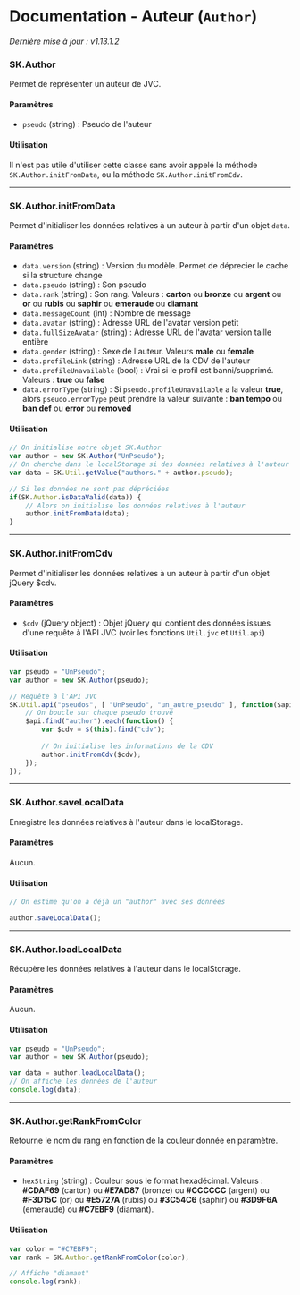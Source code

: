 Documentation - Auteur (`Author`)
=================================

*Dernière mise à jour : v1.13.1.2*

### SK.Author 
Permet de représenter un auteur de JVC.

#### Paramètres
* `pseudo` (string) : Pseudo de l'auteur

#### Utilisation
Il n'est pas utile d'utiliser cette classe sans avoir appelé la méthode `SK.Author.initFromData`, ou la méthode `SK.Author.initFromCdv`.

----

### SK.Author.initFromData
Permet d'initialiser les données relatives à un auteur à partir d'un objet `data`.

#### Paramètres
* `data.version` (string) : Version du modèle. Permet de déprecier le cache si la structure change
* `data.pseudo` (string) : Son pseudo  
* `data.rank` (string) : Son rang. Valeurs : **carton** ou **bronze** ou **argent** ou **or** ou **rubis** ou **saphir** ou **emeraude** ou **diamant**
* `data.messageCount` (int) : Nombre de message  
* `data.avatar` (string) : Adresse URL de l'avatar version petit 
* `data.fullSizeAvatar` (string) : Adresse URL de l'avatar version taille entière  
* `data.gender` (string) :  Sexe de l'auteur. Valeurs **male** ou **female**  
* `data.profileLink` (string) : Adresse URL de la CDV de l'auteur  
* `data.profileUnavailable` (bool) : Vrai si le profil est banni/supprimé. Valeurs : **true** ou **false**  
* `data.errorType` (string) : Si `pseudo.profileUnavailable` a la valeur **true**, alors ``pseudo.errorType`` peut prendre la valeur suivante : **ban tempo** ou **ban def** ou **error** ou **removed**

#### Utilisation
```javascript
// On initialise notre objet SK.Author
var author = new SK.Author("UnPseudo");
// On cherche dans le localStorage si des données relatives à l'auteur sont présentes
var data = SK.Util.getValue("authors." + author.pseudo);

// Si les données ne sont pas dépréciées
if(SK.Author.isDataValid(data)) {
    // Alors on initialise les données relatives à l'auteur
    author.initFromData(data);
}
```

----

### SK.Author.initFromCdv
Permet d'initialiser les données relatives à un auteur à partir d'un objet jQuery $cdv.

#### Paramètres
* `$cdv` (jQuery object) : Objet jQuery qui contient des données issues d'une requête à l'API JVC (voir les fonctions `Util.jvc` et `Util.api`)

#### Utilisation

```javascript
var pseudo = "UnPseudo";
var author = new SK.Author(pseudo);

// Requête à l'API JVC
SK.Util.api("pseudos", [ "UnPseudo", "un_autre_pseudo" ], function($api) {
    // On boucle sur chaque pseudo trouvé
    $api.find("author").each(function() {
        var $cdv = $(this).find("cdv");
        
        // On initialise les informations de la CDV
        author.initFromCdv($cdv);
    });
});
```

----

### SK.Author.saveLocalData
Enregistre les données relatives à l'auteur dans le localStorage.

#### Paramètres
Aucun.

#### Utilisation
```javascript
// On estime qu'on a déjà un "author" avec ses données

author.saveLocalData();
```

----

### SK.Author.loadLocalData
Récupère les données relatives à l'auteur dans le localStorage.

#### Paramètres
Aucun.

#### Utilisation
```javascript
var pseudo = "UnPseudo";
var author = new SK.Author(pseudo); 

var data = author.loadLocalData();
// On affiche les données de l'auteur
console.log(data);
```

----

### SK.Author.getRankFromColor
Retourne le nom du rang en fonction de la couleur donnée en paramètre.

#### Paramètres
* `hexString` (string) : Couleur sous le format hexadécimal. Valeurs : **#CDAF69** (carton) ou **#E7AD87** (bronze) ou **#CCCCCC** (argent) ou **#F3D15C** (or) ou **#E5727A** (rubis) ou **#3C54C6** (saphir) ou **#3D9F6A** (emeraude) ou **#C7EBF9** (diamant).

#### Utilisation
```javascript
var color = "#C7EBF9";
var rank = SK.Author.getRankFromColor(color);

// Affiche "diamant"
console.log(rank);
```
